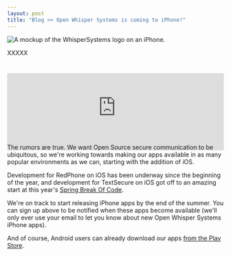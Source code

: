 ```yaml
---
layout: post
title: "Blog >> Open Whisper Systems is coming to iPhone!"
---
```


<img src="/blog/images/redphone-ios-soon.png" class="nice" alt="A mockup of the WhisperSystems logo on an iPhone." />

XXXXX

<iframe height="180" allowTransparency="true" frameborder="0" scrolling="no" style="width:100%;border:none;padding-top:25px;margin-bottom:-30px;" src="https://whispersystems.wufoo.com/embed/z7x4m1/"><a href="https://whispersystems.wufoo.com/forms/z7x4m1/">Sign up for new iPhone app announcements.</a></iframe>

The rumors are true.  We want Open Source secure communication to be ubiquitous, so we're working towards making our apps 
available in as many popular environments as we can, starting with the addition of iOS.  

Development for RedPhone on iOS has been underway since the beginning of the year, and development for TextSecure on iOS
got off to an amazing start at this year's [Spring Break Of Code](https://whispersystems.org/blog/sure).

We're on track to start releasing iPhone apps by the end of the summer.  You can sign up above to be notified when these apps
become available (we'll only ever use your email to let you know about new Open Whisper Systems iPhone apps).

And of course, Android users can already download our apps [from the Play Store](https://play.google.com/store/apps/developer?id=Open+Whisper+Systems).

